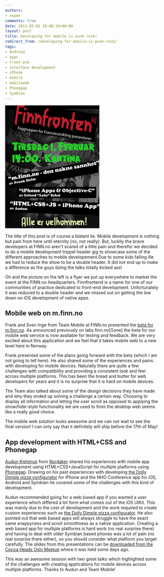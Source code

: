 ```yaml
---
authors:
- espen
comments: true
date: 2011-02-01 19:08:24+00:00
layout: post
title: Developing for mobile is punk rock!
redirect_from: /developing-for-mobile-is-punk-rock/
tags:
- Android
- apps
- front-end
- interface development
- iPhone
- mobile
- mobileweb
- Phonegap
- Symbian
---
```





<img src="/images/2011-02-01-developing-for-mobile-is-punk-rock/finnfronten.png" alt="finnfronten_thumb">

The title of this post is of course a blatant lie. Mobile development is nothing but pain from here until eternity (no, not really). But, luckily the brave developers at FINN.no aren't scared of a little pain and therefor we decided to do a mobile development trippel header gig to showcase some of the different approaches to mobile developement.Due to some kids falling ille we had to reduce the show to be a double header. It did not end up to make a difference as the guys doing the talks totally kicked ass!

Oh and the picture on the left is a flyer we put up everywhere to market the event at the FINN.no headquarters. Finnfrontend is a name for one of our communities of practice dedicated to front-end development. Unfortunately it was reduced to a double header and we missed out on getting the low down on iOS development of native apps.







## Mobile web on m.finn.no





Frank and Sven Inge from Team Mobile at FINN.no presented the [beta for m.finn.no](http://beta.m.finn.no). As announced previously on labs.finn.no[Gone] the beta for our mobile web service is now available for testing and feedback. We are very excited about this application and we feel that it takes mobile web to a new level here in Norway.




Frank presented some of the plans going forward with the beta (which I am not going to tell here). He also shared some of the experiences and pains with developing for mobile devices. Naturally there are quite a few challenges with compatibility and providing a consistent look and feel across multiple platforms. This has been the bread and butter for web developers for years and it is no surprise that it is hard on mobile devices.




The Team also talked about some of the design decisions they have made and why they ended up solving a challenge a certain way. Choosing to display all information and letting the user scroll as opposed to applying the show/hide-style functionality we are used to from the desktop web seems like a really good choice.




The mobile web solution looks awesome and we can not wait to see the final version! I can only say that it definitely will ship before the 17th of May!







## App development with HTML+CSS and Phonegap





[Audun Kjelstrup](http://twitter.com/audungk) from [Nordaker](http://nordaaker.no/) shared his experiences with mobile app development using HTML+CSS+JavaScript for multiple platforms using [Phonegap](http://www.phonegap.com/). Drawing on his past experiences with developing [the Dolly Dimple pizza configurator](http://www.dolly.no/shop/nyheter/dollys_pizzabygger_naa_ogsaa_som_iphone_app) for iPhone and the NHO Conference app for iOS, Android and Symbian he covered some of the challenges with this kind of development.




Audun recommended going for a web based app if you wanted a user experience which differed a lot form what comes out of the iOS UIKit. This was mainly due to the cost of development and the work required to create custom experiences such as [the Dolly Dimple pizza configurator](http://www.dolly.no/shop/nyheter/dollys_pizzabygger_naa_ogsaa_som_iphone_app). He also pointed out that web based apps will always struggle to have the exact same snappyness and scroll smoothness as a native application. Creating a web based app for multiple platforms is hard work (no real surprise there) and having to deal with older Symbian based phones was a lot of pain (no real surprise there either), so you should consider what platform you target carefully.
The slides from this presentations can be [downloaded from the Cocoa Heads Oslo Meetup](http://www.meetup.com/CocoaHeads-Oslo/files/) where it was held some days ago.






This was an awesome session with two great talks which highlighted some of the challenges with creating applications for mobile devices across multiple platforms. Thanks to Audun and Team Mobile!



